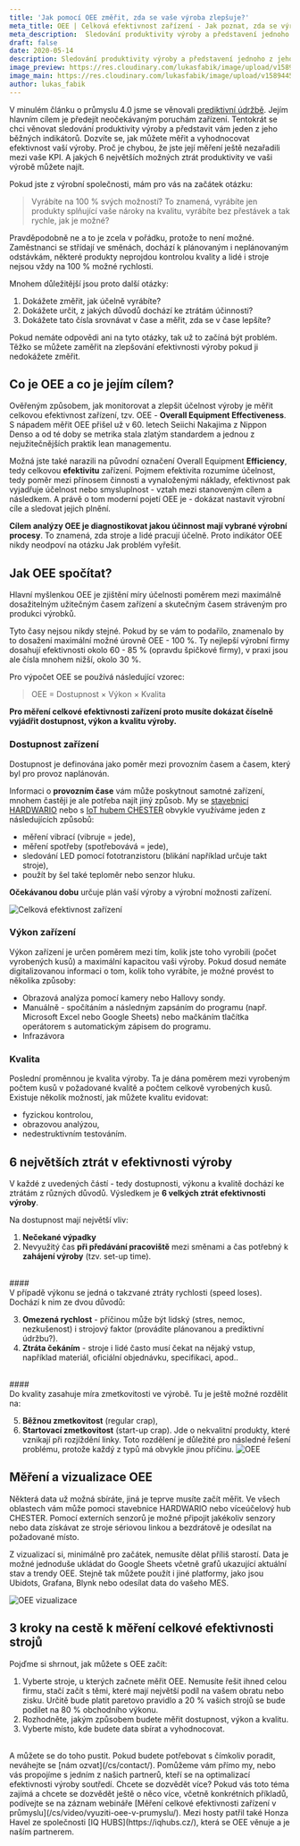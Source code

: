 ```yaml
---
title: 'Jak pomocí OEE změřit, zda se vaše výroba zlepšuje?'
meta_title: OEE | Celková efektivnost zařízení - Jak poznat, zda se výroba zlepšuje?
meta_description:  Sledování produktivity výroby a představení jednoho z jeho běžných indikátorů. Dozvíte se, jak můžete měřit a vyhodnocovat efektivnost vaší výroby. Proč je chybou, že jste její měření ještě nezařadili mezi vaše KPI.
draft: false
date: 2020-05-14
description: Sledování produktivity výroby a představení jednoho z jeho běžných indikátorů. Dozvíte se, jak můžete měřit a vyhodnocovat efektivnost vaší výroby. Proč je chybou, že jste její měření ještě nezařadili mezi vaše KPI.
image_preview: https://res.cloudinary.com/lukasfabik/image/upload/v1589445568/blog/2020-05-14-oee/oee-preview.jpg
image_main: https://res.cloudinary.com/lukasfabik/image/upload/v1589445642/blog/2020-05-14-oee/oee-main.jpg
author: lukas_fabik
---
```


V minulém článku o průmyslu 4.0 jsme se věnovali [prediktivní údržbě](/cs/blog/2020-03-05-predictive-maintenance/). Jejím hlavním cílem je předejít neočekávaným poruchám zařízení. Tentokrát se chci věnovat sledování produktivity výroby a představit vám jeden z jeho běžných indikátorů. Dozvíte se, jak můžete měřit a vyhodnocovat efektivnost vaší výroby. Proč je chybou, že jste její měření ještě nezařadili mezi vaše KPI. A jakých 6 největších možných ztrát produktivity ve vaši výrobě můžete najít.


Pokud jste z výrobní společnosti, mám pro vás na začátek otázku:

>Vyrábíte na 100 % svých možností? To znamená, vyrábíte jen produkty splňující vaše nároky na kvalitu, vyrábíte bez přestávek a tak rychle, jak je možné?

Pravděpodobně ne a to je zcela v pořádku, protože to není možné. Zaměstnanci se střídají ve směnách, dochází k plánovaným i neplánovaným odstávkám, některé produkty neprojdou kontrolou kvality a lidé i stroje nejsou vždy na 100 % možné rychlosti.

Mnohem důležitější jsou proto další otázky:

1. Dokážete změřit, jak účelně vyrábíte?
2. Dokážete určit, z jakých důvodů dochází ke ztrátám účinnosti?
3. Dokážete tato čísla srovnávat v čase a měřit, zda se v čase lepšíte?

Pokud nemáte odpovědi ani na tyto otázky, tak už to začíná být problém. Těžko se můžete zaměřit na zlepšování efektivnosti výroby pokud ji nedokážete změřit.

## Co je OEE a co je jejím cílem?

Ověřeným způsobem, jak monitorovat a zlepšit účelnost výroby je měřit celkovou efektivnost zařízení, tzv. OEE - **Overall Equipment Effectiveness**. S nápadem měřit OEE přišel už v 60. letech Seiichi Nakajima z Nippon Denso a od té doby se metrika stala zlatým standardem a jednou z nejužitečnějších praktik lean managementu.

Možná jste také narazili na původní označení Overall Equipment **Efficiency**, tedy celkovou **efektivitu** zařízení. Pojmem efektivita rozumíme účelnost, tedy poměr mezi přínosem činnosti a vynaloženými náklady, efektivnost pak vyjadřuje účelnost nebo smysluplnost - vztah mezi stanoveným cílem a následkem.  A právě o tom moderní pojetí OEE je - dokázat nastavit výrobní cíle a sledovat jejich plnění.

**Cílem analýzy OEE je diagnostikovat jakou účinnost mají vybrané výrobní procesy**. To znamená, zda stroje a lidé pracují účelně. Proto indikátor OEE nikdy neodpoví na otázku Jak problém vyřešit.

## Jak OEE spočítat?

Hlavní myšlenkou OEE je zjištění míry účelnosti poměrem mezi maximálně dosažitelným užitečným časem zařízení a skutečným časem stráveným pro produkci výrobků.

Tyto časy nejsou nikdy stejné. Pokud by se vám to podařilo, znamenalo by to dosažení maximální možné úrovně OEE - 100 %. Ty nejlepší výrobní firmy dosahují efektivnosti okolo 60 - 85 % (opravdu špičkové firmy), v praxi jsou ale čísla mnohem nižší, okolo 30 %.

Pro výpočet OEE se používá následující vzorec:

> OEE = Dostupnost × Výkon × Kvalita


**Pro měření celkové efektivnosti zařízení proto musíte dokázat číselně vyjádřit dostupnost, výkon a kvalitu výroby.**

### Dostupnost zařízení

Dostupnost je definována jako poměr mezi provozním časem a časem, který byl pro provoz naplánován.

Informaci o **provozním čase** vám může poskytnout samotné zařízení, mnohem častěji je ale potřeba najít jiný způsob. My se [stavebnicí HARDWARIO](/cs/kit/) nebo s [IoT hubem CHESTER](/cs/chester/) obvykle využíváme jeden z následujících způsobů:

* měření vibrací (vibruje = jede),
* měření spotřeby (spotřebovává = jede),
* sledování LED pomocí fototranzistoru (blikání například určuje takt stroje),
* použít by šel také teploměr nebo senzor hluku.

**Očekávanou dobu** určuje plán vaší výroby a výrobní možnosti zařízení.

![Celková efektivnost zařízení](https://res.cloudinary.com/lukasfabik/image/upload/v1589445453/blog/2020-05-14-oee/oee-photo.jpg)

### Výkon zařízení

Výkon zařízení je určen poměrem mezi tím, kolik jste toho vyrobili (počet vyrobených kusů) a maximální kapacitou vaši výroby. Pokud dosud nemáte digitalizovanou informaci o tom, kolik toho vyrábíte, je možné provést to několika způsoby:

* Obrazová analýza pomocí kamery nebo Hallovy sondy.
* Manuálně - spočítáním a následným zapsáním do programu (např. Microsoft Excel nebo Google Sheets) nebo mačkáním tlačítka operátorem s automatickým zápisem do programu.
* Infrazávora

### Kvalita

Poslední proměnnou je kvalita výroby. Ta je dána poměrem mezi vyrobeným počtem kusů v požadované kvalitě a počtem celkově vyrobených kusů. Existuje několik možností, jak můžete kvalitu evidovat:

* fyzickou kontrolou,
* obrazovou analýzou,
* nedestruktivním testováním.

## 6 největších ztrát v efektivnosti výroby

V každé z uvedených částí - tedy dostupnosti, výkonu a kvalitě dochází ke ztrátám z různých důvodů. Výsledkem je **6 velkých ztrát efektivnosti výroby**.

Na dostupnost mají největší vliv:

1. **Nečekané výpadky**
2. Nevyužitý čas **při předávání pracoviště** mezi směnami a čas potřebný k **zahájení výroby** (tzv. set-up time).
<br>
#### <br>V případě výkonu se jedná o takzvané ztráty rychlosti (speed loses). Dochází k nim ze dvou důvodů:

3. **Omezená rychlost** - příčinou může být lidský (stres, nemoc, nezkušenost) i strojový faktor (provádíte plánovanou a prediktivní údržbu?).
4. **Ztráta čekáním** - stroje i lidé často musí čekat na nějaký vstup, například materiál, oficiální objednávku, specifikaci, apod..
<br>
#### <br>Do kvality zasahuje míra zmetkovitosti ve výrobě. Tu je ještě možné rozdělit na:

5. **Běžnou zmetkovitost** (regular crap),
6. **Startovací zmetkovitost** (start-up crap). Jde o nekvalitní produkty, které vznikají při rozjíždění linky. Toto rozdělení je důležité pro následné řešení problému, protože každý z typů má obvykle jinou příčinu.
![OEE](https://res.cloudinary.com/lukasfabik/image/upload/v1589443398/blog/2020-05-14-oee/oee.png)

## Měření a vizualizace OEE

Některá data už možná sbíráte, jiná je teprve musíte začít měřit. Ve všech oblastech vám může pomoci stavebnice HARDWARIO nebo víceúčelový hub CHESTER. Pomocí externích senzorů je možné připojit jakékoliv senzory nebo data získávat ze stroje sériovou linkou a bezdrátově je odesílat na požadované místo.

Z vizualizací si, minimálně pro začátek, nemusíte dělat příliš starostí. Data je možné jednoduše ukládat do Google Sheets včetně grafů ukazující aktuální stav a trendy OEE. Stejně tak můžete použít i jiné platformy, jako jsou Ubidots, Grafana, Blynk nebo odesílat data do vašeho MES.

![OEE vizualizace](https://res.cloudinary.com/lukasfabik/image/upload/v1589443478/blog/2020-05-14-oee/oee-visualisation.png)

## 3 kroky na cestě k měření celkové efektivnosti strojů

Pojďme si shrnout, jak můžete s OEE začít:

1. Vyberte stroje, u kterých začnete měřit OEE. Nemusíte řešit ihned celou firmu, stačí začít s těmi, které mají největší podíl na vašem obratu nebo zisku. Určitě bude platit paretovo pravidlo a 20 % vašich strojů se bude podílet na 80 % obchodního výkonu.
2. Rozhodněte, jakým způsobem budete měřit dostupnost, výkon a kvalitu.
3. Vyberte místo, kde budete data sbírat a vyhodnocovat.

<br>
A můžete se do toho pustit. Pokud budete potřebovat s čímkoliv poradit, neváhejte se [nám ozvat](/cs/contact/). Pomůžeme vám přímo my, nebo vás propojíme s jedním z našich partnerů, kteří se na optimalizací efektivnosti výroby soutředí.
Chcete se dozvědět více?
Pokud vás toto téma zajímá a chcete se dozvědět ještě o něco více, včetně konkrétních příkladů, podívejte se na záznam webináře [Měření celkové efektivnosti zařízení v průmyslu](/cs/video/vyuziti-oee-v-prumyslu/). Mezi hosty patřil také Honza Havel ze společnosti [IQ HUBS](https://iqhubs.cz/), která se OEE věnuje a je naším partnerem.
